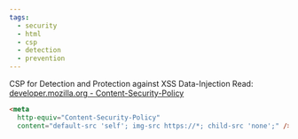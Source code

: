 ```yaml
---
tags:
  - security
  - html
  - csp
  - detection
  - prevention
---
```

CSP for Detection and Protection against XSS Data-Injection
Read: [developer.mozilla.org - Content-Security-Policy](https://developer.mozilla.org/en-US/docs/Web/HTTP/Headers/Content-Security-Policy)
```html
<meta
  http-equiv="Content-Security-Policy"
  content="default-src 'self'; img-src https://*; child-src 'none';" />
```
